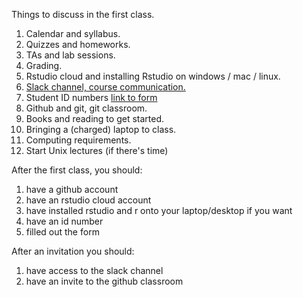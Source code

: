 Things to discuss in the first class.

1. Calendar and syllabus.
2. Quizzes and homeworks.
3. TAs and lab sessions.
4. Grading. 
5. Rstudio cloud and installing Rstudio on windows / mac / linux.
6. [Slack channel, course communication.](https://ds4bme2019.slack.com/messages/CFA66R7J5/)
7. Student ID numbers [link to form](https://goo.gl/forms/bVCAHoN4JYxvggnX2)
8. Github and git, git classroom.
9. Books and reading to get started.
10. Bringing a (charged) laptop to class.
11. Computing requirements. 
12. Start Unix lectures (if there's time)

After the first class, you should:
1. have a github account
2. have an rstudio cloud account
3. have installed rstudio and r onto your laptop/desktop if you want
4. have an id number
5. filled out the form

After an invitation you should:
1. have access to the slack channel 
2. have an invite to the github classroom


